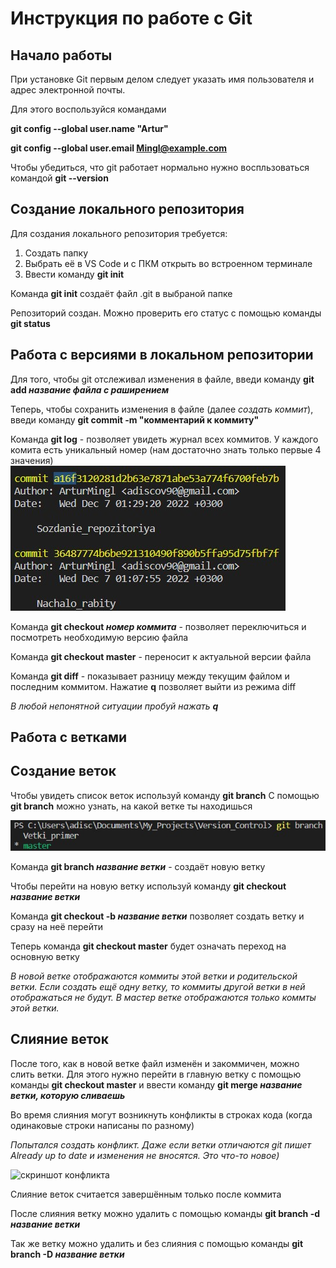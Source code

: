 # **Инструкция по работе с Git** #

## **Начало работы** ##

При установке Git первым делом следует указать имя пользователя и адрес электронной почты.

Для этого воспользуйся командами

**git config --global user.name "Artur"**

**git config --global user.email Mingl@example.com**

Чтобы убедиться, что git работает нормально нужно воспльзоваться командой **git --version** 

## **Создание локального репозитория** ##

Для создания локального репозитория требуется:

1. Создать папку
2. Выбрать её в VS Code и с ПКМ открыть во встроенном терминале
3. Ввести команду **git init**

Команда **git init** создаёт файл .git в выбраной папке

Репозиторий создан. Можно проверить его статус с помощью команды **git status**

## **Работа с версиями в локальном репозитории** ##

Для того, чтобы git отслеживал изменения в файле, введи команду **git add _название файла с раширением_**

Теперь, чтобы сохранить изменения в файле (далее *создать коммит*), введи команду **git commit -m "комментарий к коммиту"**

Команда **git log** - позволяет увидеть журнал всех коммитов. У каждого комита есть уникальный номер (нам достаточно знать только первые 4 значения)
![скрин терминала git log](gitlog.jpg)

Команда **git checkout _номер коммита_** - позволяет переключиться и посмотреть необходимую версию файла

Команда **git checkout master** - переносит к актуальной версии файла

Команда **git diff** - показывает разницу между текущим файлом и последним коммитом. Нажатие **q** позволяет выйти из режима diff 

_В любой непонятной ситуации пробуй нажать **q**_

## **Работа с ветками** ##

## Создание веток

Чтобы увидеть список веток используй команду **git branch**
С помощью **git branch** можно узнать, на какой ветке ты находишься

![скрин терминала git branch](vetki.jpg)

Команда **git branch _название ветки_** - создаёт новую ветку

Чтобы перейти на новую ветку используй команду **git checkout _название ветки_**

Команда **git checkout -b _название ветки_** позволяет создать ветку и сразу на неё перейти

Теперь команда **git checkout master** будет означать переход на основную ветку

*В новой ветке отображаются коммиты этой ветки и родительской ветки. Если создать ещё одну ветку, то коммиты другой ветки в ней отображаться не будут. В мастер ветке отображаются только коммты этой ветки.*

## Слияние веток

После того, как в новой ветке файл изменён и закоммичен, можно слить ветки. Для этого нужно перейти в главную ветку с помощью команды **git checkout master** и ввести команду **git merge _название ветки, которую сливаешь_**

Во время слияния могут возникнуть конфликты в строках кода (когда одинаковые строки написаны по разному)

*Попытался создать конфликт. Даже если ветки отличаются git пишет Already up to date и изменения не вносятся. Это что-то новое)*

![скриншот конфликта](konflikt.jpg)

Слияние веток считается завершённым только после коммита

После слияния ветку можно удалить с помощью команды **git branch -d _название ветки_**

Так же ветку можно удалить и без слияния с помощью команды **git branch -D _название ветки_**